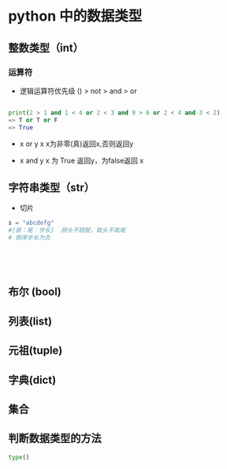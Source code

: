 # python 中的数据类型

## 整数类型（int）

### 运算符

- 逻辑运算符优先级 () > not > and > or

```python

print(2 > 1 and 1 < 4 or 2 < 3 and 9 > 6 or 2 < 4 and 3 < 2)
=> T or T or F
=> True

```

- x or y x x为非零(真)返回x,否则返回y

- x and y x 为 True 返回y，为false返回 x

## 字符串类型（str）

- 切片

```python
s = "abcdefg"  
#[首：尾：步长]  顾头不顾腚，取头不取尾
# 倒序步长为负






```

## 布尔 (bool)

## 列表(list)

## 元祖(tuple)

## 字典(dict)

## 集合

## 判断数据类型的方法

```python
type()
```